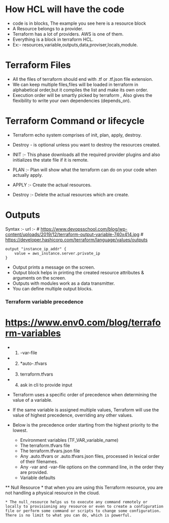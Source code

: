 # How HCL will have the code
* code is in blocks, The example you see here is a resource block
* A Resource belongs to a provider.
* Terraform has a lot of providers. AWS is one of them.
* Everything is a block in terraform HCL.
* Ex:- resources,variable,outputs,data,proviser,locals,module.

# Terraform Files
* All the files of terraform should end with .tf or .tf.json file extension.
* We can keep multiple files,files will be loaded in terraform in alphabetical order,but it compiles the list and make its own order.
* Execution order will be smartly picked by terraform , Also gives the flexibility to write your own dependencies (depends_on).

# Terraform Command or lifecycle
* Terraform echo system comprises of init, plan, apply, destroy.
* Destroy - is optional unless you want to destroy the resources created.

* INIT    :- This phase downloads all the required provider plugins and also initializes the state file if it is remote.
* PLAN    :- Plan will show what the terraform can do on your code when actually apply.
* APPLY   :- Create the actual resources.
* Destroy :- Delete the actual resources which are create. 

# Outputs
 Syntax :-
    url :- # https://www.devopsschool.com/blog/wp-content/uploads/2019/12/terraform-output-variable-740x414.jpg
           # https://developer.hashicorp.com/terraform/language/values/outputs

    output "instance_ip_addr" {
        value = aws_instance.server.private_ip
    }

* Output prints a message on the screen.
* Output block helps in printing the created resource attributes & arguments on the screen.
* Outputs with modules work as a data transmitter.
* You can define multiple output blocks.


### Terraform variable precedence 

# https://www.env0.com/blog/terraform-variables


* 1. -var-file
* 2. *auto-.tfvars
* 3. terraform.tfvars
* 4. ask in cli to provide input

* Terraform uses a specific order of precedence when determining the value of a variable. 
* If the same variable is assigned multiple values, Terraform will use the value of highest precedence, 
  overriding any other values. 
* Below is the precedence order starting from the highest priority to the lowest.

    * Environment variables (TF_VAR_variable_name)
    * The terraform.tfvars file
    * The terraform.tfvars.json file
    * Any .auto.tfvars or .auto.tfvars.json files, processed in lexical order of their filenames.
    * Any -var and -var-file options on the command line, in the order they are provided.
    * Variable defaults


** Null Resource 
    * that when you are using this Terraform resource, you are not handling a physical resource in the cloud.

    * The null_resource helps us to execute any command remotely or locally to provisioning any resource or even to create a configuration file or perform some command or scripts to change some configuration. There is no limit to what you can do, which is powerful. 